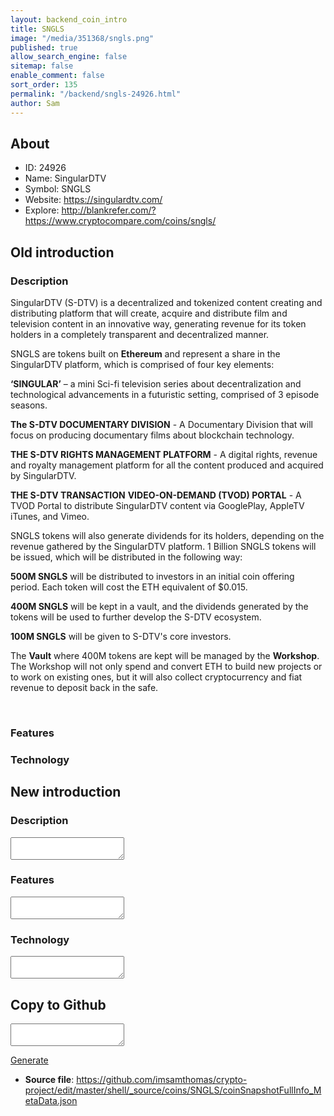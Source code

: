 ```yaml
---
layout: backend_coin_intro
title: SNGLS
image: "/media/351368/sngls.png"
published: true
allow_search_engine: false
sitemap: false
enable_comment: false
sort_order: 135
permalink: "/backend/sngls-24926.html"
author: Sam
---
```


## About

- ID: 24926
- Name: SingularDTV
- Symbol: SNGLS
- Website: https://singulardtv.com/
- Explore: http://blankrefer.com/?https://www.cryptocompare.com/coins/sngls/


## Old introduction

### Description

<p>SingularDTV (S-DTV) is a decentralized and tokenized content creating and distributing platform that will create, acquire and distribute film and television content in an innovative way, generating revenue for its token holders in a completely transparent and decentralized manner.</p><p>SNGLS are tokens built on <strong>Ethereum</strong> and represent a share in the SingularDTV platform, which is comprised of four key elements:</p><p><strong>‘SINGULAR’</strong> – a mini Sci-fi television series about decentralization and technological advancements in a futuristic setting, comprised of 3 episode seasons.</p><p><strong>The S-DTV DOCUMENTARY DIVISION</strong> - A Documentary Division that will focus on producing documentary films about blockchain technology.</p><p><strong>THE S-DTV RIGHTS MANAGEMENT PLATFORM</strong> - A digital<span class="Apple-tab-span"> </span>rights,<span class="Apple-tab-span"> </span>revenue<span class="Apple-tab-span"> </span>and<span class="Apple-tab-span"> </span>royalty<span class="Apple-tab-span"> </span>management<span class="Apple-tab-span"> p</span>latform for all the content produced and acquired by SingularDTV.</p><p><strong>THE S-DTV TRANSACTION</strong> <strong>VIDEO-ON-DEMAND (TVOD) PORTAL</strong> - A TVOD Portal to distribute SingularDTV content via GooglePlay,<span class="Apple-tab-span"> </span>AppleTV<span class="Apple-tab-span"> </span>iTunes,<span class="Apple-tab-span"> </span>and<span class="Apple-tab-span"> </span>Vimeo.<span class="Apple-tab-span"> </span></p><p>SNGLS tokens will also generate dividends for its holders, depending on the revenue gathered by the SingularDTV platform. 1 Billion SNGLS tokens will be issued, which will be distributed in the following way:</p><p><strong>500M SNGLS</strong> will be distributed to investors in an initial coin offering period. Each token will cost the ETH equivalent of $0.015.</p><p><strong>400M SNGLS</strong> will be kept in a vault, and the dividends generated by the tokens will be used to further develop the S-DTV ecosystem.</p><p><strong>100M </strong><span><strong>SNGLS</strong> will be given to S-DTV&#39;s core investors.</span></p><p>The <strong>Vault</strong> where 400M tokens are kept will be managed by the <strong>Workshop</strong>. The Workshop will not only spend and convert ETH to build new projects or to work on existing ones, but it will also collect cryptocurrency and fiat revenue to deposit back in the safe.</p><p> </p>

### Features


### Technology




## New introduction


### Description
<textarea id="meta_description" name="description"></textarea>

### Features
<textarea id="meta_features" name="features"></textarea>

### Technology
<textarea id="meta_technology" name="technology"></textarea>


## Copy to Github

<textarea id="coinsnapshotfullinfo_metadata"></textarea>

<a href="#gen" onclick="generateMetaDatJson()">Generate</a>

- **Source file**: <a href="https://github.com/imsamthomas/crypto-project/edit/master/shell/_source/coins/SNGLS/coinSnapshotFullInfo_MetaData.json">https://github.com/imsamthomas/crypto-project/edit/master/shell/_source/coins/SNGLS/coinSnapshotFullInfo_MetaData.json</a>

